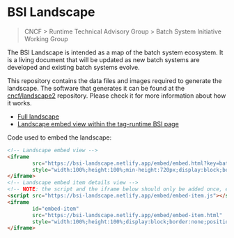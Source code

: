 # BSI Landscape

> CNCF > Runtime Technical Advisory Group > Batch System Initiative Working Group

The BSI Landscape is intended as a map of the batch system ecosystem. It is a living document that will be updated as
new batch systems are developed and existing batch systems evolve.

This repository contains the data files and images required to generate the landscape. The software that generates
it can be found at the [cncf/landscape2](https://github.com/cncf/landscape2) repository. Please check it for more
information about how it works.

- [Full landscape](https://bsi-landscape.netlify.app/)
- [Landscape embed view within the tag-runtime BSI page](https://tag-runtime.cncf.io/wgs/bsi/)


Code used to embed the landscape:
```html
<!-- Landscape embed view -->
<iframe 
        src="https://bsi-landscape.netlify.app/embed/embed.html?key=batch-scheduling&headers=true&category-header=false&category-in-subcategory=false&title-uppercase=true&title-alignment=left&title-font-family=sans-serif&title-font-size=14&style=shadowed&bg-color=%23429ff5&fg-color=%23ffffff&item-modal=true&item-name=true&size=lg&items-alignment=left&item-name-font-size=12" 
        style="width:100%;height:100%;min-height:720px;display:block;border:none;">
</iframe>
<!-- Landscape embed item details view -->
<!-- NOTE: the script and the iframe below should only be added once, even when adding multiple embed views to the page -->
<script src="https://bsi-landscape.netlify.app/embed/embed-item.js"></script>
<iframe 
        id="embed-item" 
        src="https://bsi-landscape.netlify.app/embed/embed-item.html" 
        style="width:100%;height:100%;display:block;border:none;position:fixed;top:0;bottom:0;left:0;right:0;z-index:2147483647;display:none;">
</iframe>
```
